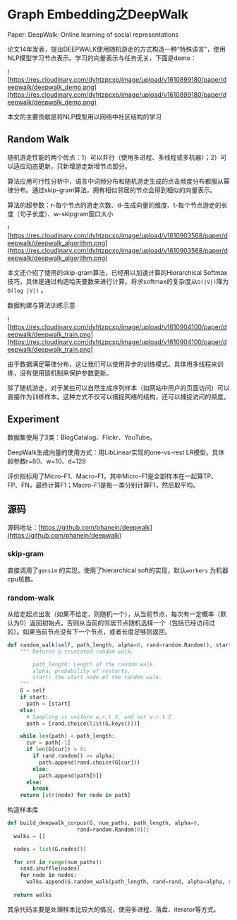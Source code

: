 # Graph Embedding之DeepWalk

Paper: DeepWalk: Online learning of social representations

论文14年发表，提出DEEPWALK使用随机游走的方式构造一种“特殊语言”，使用NLP模型学习节点表示。学习的向量表示与任务无关，下面是demo：

![https://res.cloudinary.com/dyhtzpcxp/image/upload/v1610899180/paper/deepwalk/deepwalk_demo.png](https://res.cloudinary.com/dyhtzpcxp/image/upload/v1610899180/paper/deepwalk/deepwalk_demo.png)

本文的主要贡献是将NLP模型用以网络中社区结构的学习

## Random Walk

随机游走性能的两个优点：1）可以并行（使用多进程、多线程或多机器）；2）可以适应动态更新，只新增游走新增节点部分。

算法应用可行性分析中，语言中词频分布和随机游走生成的点击频度分布都服从幂律分布。通过skip-gram算法，拥有相似邻居的节点会得到相似的向量表示。

算法的超参数：r-每个节点的游走次数、d-生成向量的维度、t-每个节点游走的长度（句子长度）、w-skipgram窗口大小

![https://res.cloudinary.com/dyhtzpcxp/image/upload/v1610903568/paper/deepwalk/deepwalk_algorithm.png](https://res.cloudinary.com/dyhtzpcxp/image/upload/v1610903568/paper/deepwalk/deepwalk_algorithm.png)

本文还介绍了使用的skip-gram算法，已经用以加速计算的Hierarchical Softmax技巧，具体是通过构造哈夫曼数来进行计算。将求softmax的复杂度从`O(|V|)`降为`O(log |V|)` 。

数据构建与算法训练示意

![https://res.cloudinary.com/dyhtzpcxp/image/upload/v1610904100/paper/deepwalk/deepwalk_train.png](https://res.cloudinary.com/dyhtzpcxp/image/upload/v1610904100/paper/deepwalk/deepwalk_train.png)

由于数据满足幂律分布，这让我们可以使用异步的训练模式。具体用多线程来训练，没有使用锁机制来保护参数更新。

除了随机游走，对于某些可以自然生成序列样本（如网站中用户的页面访问）可以直接作为训练样本。这种方式不仅可以捕捉网络的结构，还可以捕捉访问的频度。

## Experiment

数据集使用了3类：BlogCatalog、Flickr、YouTube。

DeepWalk生成向量的使用方式：用LibLinear实现的one-vs-rest LR模型。具体超参数r=80、w=10、d=128

评价指标用了Micro-F1、Macro-F1，其中Micro-F1是全部样本在一起算TP、FP、FN，最终计算F1；Macro-F1是每一类分别计算F1，然后取平均。

## 源码

源码地址：[https://github.com/phanein/deepwalk](https://github.com/phanein/deepwalk)

### skip-gram

直接调用了`gensim` 的实现，使用了hierarchical soft的实现，默认`workers` 为机器cpu核数。

### random-walk

从给定起点出发（如果不给定，则随机一个），从当前节点，每次有一定概率（默认为0）返回初始点，否则从当前的邻居节点随机选择一个（包括已经访问过的）。如果当前节点没有下一个节点，或者长度足够则返回。

```python
def random_walk(self, path_length, alpha=0, rand=random.Random(), start=None):
    """ Returns a truncated random walk.

        path_length: Length of the random walk.
        alpha: probability of restarts.
        start: the start node of the random walk.
    """
    G = self
    if start:
      path = [start]
    else:
      # Sampling is uniform w.r.t V, and not w.r.t E
      path = [rand.choice(list(G.keys()))]

    while len(path) < path_length:
      cur = path[-1]
      if len(G[cur]) > 0:
        if rand.random() >= alpha:
          path.append(rand.choice(G[cur]))
        else:
          path.append(path[0])
      else:
        break
    return [str(node) for node in path]
```

构造样本库

```python
def build_deepwalk_corpus(G, num_paths, path_length, alpha=0,
                      rand=random.Random(0)):
  walks = []

  nodes = list(G.nodes())
  
  for cnt in range(num_paths):
    rand.shuffle(nodes)
    for node in nodes:
      walks.append(G.random_walk(path_length, rand=rand, alpha=alpha, start=node))
  
  return walks
```

其余代码主要是处理样本比较大的情况，使用多进程、落盘、iterator等方式。